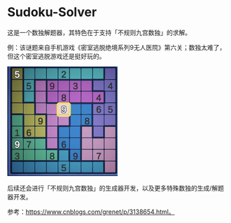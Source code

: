 # Sudoku-Solver

这是一个数独解题器，其特色在于支持「不规则九宫数独」的求解。

例：该谜题来自手机游戏《密室逃脱绝境系列9无人医院》第六关；数独太难了，但这个密室逃脱游戏还是挺好玩的。

<img src="example.png" width="50%">

后续还会进行「不规则九宫数独」的生成器开发，以及更多特殊数独的生成/解题器开发。

参考：https://www.cnblogs.com/grenet/p/3138654.html。
